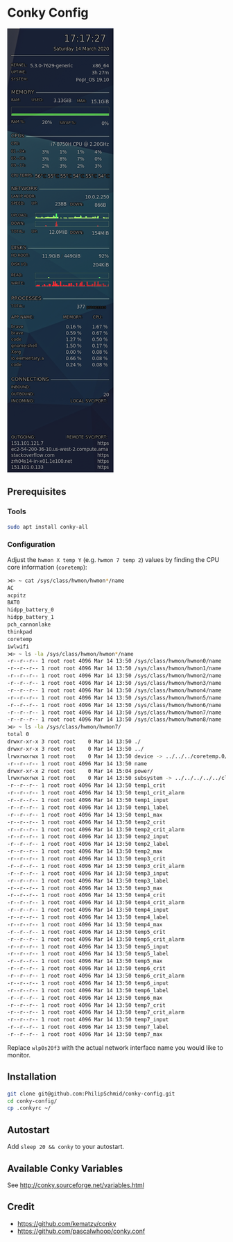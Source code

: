 # Conky Config

![Conky Screenshot](Screenshot.png)

## Prerequisites

### Tools
```bash
sudo apt install conky-all
```

### Configuration
Adjust the `hwmon X temp Y` (e.g. `hwmon 7 temp 2`) values by finding the CPU core information (`coretemp`):
```bash
⋊> ~ cat /sys/class/hwmon/hwmon*/name
AC
acpitz
BAT0
hidpp_battery_0
hidpp_battery_1
pch_cannonlake
thinkpad
coretemp
iwlwifi
⋊> ~ ls -la /sys/class/hwmon/hwmon*/name
-r--r--r-- 1 root root 4096 Mar 14 13:50 /sys/class/hwmon/hwmon0/name
-r--r--r-- 1 root root 4096 Mar 14 13:50 /sys/class/hwmon/hwmon1/name
-r--r--r-- 1 root root 4096 Mar 14 13:50 /sys/class/hwmon/hwmon2/name
-r--r--r-- 1 root root 4096 Mar 14 13:50 /sys/class/hwmon/hwmon3/name
-r--r--r-- 1 root root 4096 Mar 14 13:50 /sys/class/hwmon/hwmon4/name
-r--r--r-- 1 root root 4096 Mar 14 13:50 /sys/class/hwmon/hwmon5/name
-r--r--r-- 1 root root 4096 Mar 14 13:50 /sys/class/hwmon/hwmon6/name
-r--r--r-- 1 root root 4096 Mar 14 13:50 /sys/class/hwmon/hwmon7/name
-r--r--r-- 1 root root 4096 Mar 14 13:50 /sys/class/hwmon/hwmon8/name
⋊> ~ ls -la /sys/class/hwmon/hwmon7/
total 0
drwxr-xr-x 3 root root    0 Mar 14 13:50 ./
drwxr-xr-x 3 root root    0 Mar 14 13:50 ../
lrwxrwxrwx 1 root root    0 Mar 14 13:50 device -> ../../../coretemp.0/
-r--r--r-- 1 root root 4096 Mar 14 13:50 name
drwxr-xr-x 2 root root    0 Mar 14 15:04 power/
lrwxrwxrwx 1 root root    0 Mar 14 13:50 subsystem -> ../../../../../class/hwmon/
-r--r--r-- 1 root root 4096 Mar 14 13:50 temp1_crit
-r--r--r-- 1 root root 4096 Mar 14 13:50 temp1_crit_alarm
-r--r--r-- 1 root root 4096 Mar 14 13:50 temp1_input
-r--r--r-- 1 root root 4096 Mar 14 13:50 temp1_label
-r--r--r-- 1 root root 4096 Mar 14 13:50 temp1_max
-r--r--r-- 1 root root 4096 Mar 14 13:50 temp2_crit
-r--r--r-- 1 root root 4096 Mar 14 13:50 temp2_crit_alarm
-r--r--r-- 1 root root 4096 Mar 14 13:50 temp2_input
-r--r--r-- 1 root root 4096 Mar 14 13:50 temp2_label
-r--r--r-- 1 root root 4096 Mar 14 13:50 temp2_max
-r--r--r-- 1 root root 4096 Mar 14 13:50 temp3_crit
-r--r--r-- 1 root root 4096 Mar 14 13:50 temp3_crit_alarm
-r--r--r-- 1 root root 4096 Mar 14 13:50 temp3_input
-r--r--r-- 1 root root 4096 Mar 14 13:50 temp3_label
-r--r--r-- 1 root root 4096 Mar 14 13:50 temp3_max
-r--r--r-- 1 root root 4096 Mar 14 13:50 temp4_crit
-r--r--r-- 1 root root 4096 Mar 14 13:50 temp4_crit_alarm
-r--r--r-- 1 root root 4096 Mar 14 13:50 temp4_input
-r--r--r-- 1 root root 4096 Mar 14 13:50 temp4_label
-r--r--r-- 1 root root 4096 Mar 14 13:50 temp4_max
-r--r--r-- 1 root root 4096 Mar 14 13:50 temp5_crit
-r--r--r-- 1 root root 4096 Mar 14 13:50 temp5_crit_alarm
-r--r--r-- 1 root root 4096 Mar 14 13:50 temp5_input
-r--r--r-- 1 root root 4096 Mar 14 13:50 temp5_label
-r--r--r-- 1 root root 4096 Mar 14 13:50 temp5_max
-r--r--r-- 1 root root 4096 Mar 14 13:50 temp6_crit
-r--r--r-- 1 root root 4096 Mar 14 13:50 temp6_crit_alarm
-r--r--r-- 1 root root 4096 Mar 14 13:50 temp6_input
-r--r--r-- 1 root root 4096 Mar 14 13:50 temp6_label
-r--r--r-- 1 root root 4096 Mar 14 13:50 temp6_max
-r--r--r-- 1 root root 4096 Mar 14 13:50 temp7_crit
-r--r--r-- 1 root root 4096 Mar 14 13:50 temp7_crit_alarm
-r--r--r-- 1 root root 4096 Mar 14 13:50 temp7_input
-r--r--r-- 1 root root 4096 Mar 14 13:50 temp7_label
-r--r--r-- 1 root root 4096 Mar 14 13:50 temp7_max
```

Replace `wlp0s20f3` with the actual network interface name you would like to monitor.

## Installation
```bash
git clone git@github.com:PhilipSchmid/conky-config.git
cd conky-config/
cp .conkyrc ~/
```

## Autostart
Add `sleep 20 && conky` to your autostart.

## Available Conky Variables
See http://conky.sourceforge.net/variables.html

## Credit
- https://github.com/kematzy/conky
- https://github.com/pascalwhoop/conky.conf